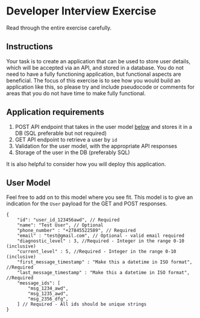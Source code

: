 # Developer Interview Exercise

Read through the entire exercise carefully.

## Instructions

Your task is to create an application that can be used to store user details, which will be accepted via an API, and stored in a database. You do not need to have a fully functioning application, but functional aspects are beneficial. The focus of this exercise is to see how you would build an application like this, so please try and include pseudocode or comments for areas that you do not have time to make fully functional.

## Application requirements

1) POST API endpoint that takes in the user model [below](#user-model) and stores it in a DB (SQL preferable but not required)
2) GET API endpoint to retrieve a user by `id`
3) Validation for the user model, with the appropriate API responses
4) Storage of the user in the DB (preferably SQL)

It is also helpful to consider how you will deploy this application.

## User Model

Feel free to add on to this model where you see fit. This model is to give an indication for the `User` payload for the GET and POST responses.

``` jsonc
{
    "id": "user_id_123456awd", // Required
    "name": "Test User", // Optional
    "phone_number" : "+27845522589", // Required
    "email" : "test@gmail.com", // Optional - valid email required
    "diagnostic_level" : 3, //Required - Integer in the range 0-10 (inclusive)
    "current_level" : 5, //Required - Integer in the range 0-10 (inclusive)
    "first_message_timestamp" : "Make this a datetime in ISO format", //Required
    "last_message_timestamp" : "Make this a datetime in ISO format", //Required
    "message_ids": [
        "msg_1234_awd",
        "msg_1235_awd",
        "msg_2356_dfg",
    ] // Required - All ids should be unique strings
}
```
